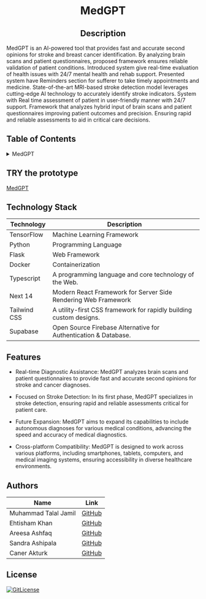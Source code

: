 <!-- PROJECT TITLE -->
  <h1 align="center">MedGPT</h1>
 <div id="header" align="center">
</div>
<h2 align="center">
 Description
</h2>
   MedGPT is an AI-powered tool that provides fast and accurate second opinions for stroke and breast cancer identification. By analyzing brain scans and patient questionnaires, proposed framework ensures reliable validation of patient conditions. Introduced system give real-time evaluation of health issues with 24/7 mental health and rehab support. Presented system have Reminders section for sufferer to take timely appointments and medicine. State-of-the-art MRI-based stroke detection model leverages cutting-edge AI technology to accurately identify stroke indicators. System with Real time assessment of patient in user-friendly manner with 24/7 support. Framework that analyzes hybrid input of brain scans and patient questionnaires improving patient outcomes and precision. Ensuring rapid and reliable assessments to aid in critical care decisions. 
   
## Table of Contents

<details>
<summary>MedGPT</summary>
  
- [Application Description](#application-description)
- [Table of Contents](#table-of-contents)
- [Contributing](#contributing)
- [Authors](#authors)
- [License](#license)

</details>

## TRY the prototype
[MedGPT](https://medgpt-ai-stars.vercel.app/)


## Technology Stack

| Technology | Description                 |
| ---------- | --------------------------- |
| TensorFlow      | Machine Learning Framework |
| Python     | Programming Language        |
| Flask      | Web Framework               |
| Docker     | Containerization            |
| Typescript |  A programming language and core technology of the Web.|
| Next 14 | Modern React Framework for Server Side Rendering Web Framework|
| Tailwind CSS | A utility-first CSS framework for rapidly building custom designs. |
| Supabase | Open Source Firebase Alternative for Authentication & Database. |


## Features

- Real-time Diagnostic Assistance:
MedGPT analyzes brain scans and patient questionnaires to provide fast and accurate second opinions for stroke and cancer diagnoses.

- Focused on Stroke Detection:
In its first phase, MedGPT specializes in stroke detection, ensuring rapid and reliable assessments critical for patient care.

- Future Expansion:
MedGPT aims to expand its capabilities to include autonomous diagnoses for various medical conditions, advancing the speed and accuracy of medical diagnostics.

- Cross-platform Compatibility:
MedGPT is designed to work across various platforms, including smartphones, tablets, computers, and medical imaging systems, ensuring accessibility in diverse healthcare environments.
  



## Authors

| Name           | Link                                      |
| -------------- | ----------------------------------------- |
| Muhammad Talal Jamil | [GitHub](https://github.com/itxtalal) |
| Ehtisham Khan | [GitHub](https://github.com/name) |
| Areesa Ashfaq | [GitHub](https://github.com/name) |
| Sandra Ashipala | [GitHub](https://github.com/sandramsc) |
| Caner Akturk | [GitHub](https://github.com/name) |


## License

[![GitLicense](https://img.shields.io/badge/License-MIT-lime.svg)](https://github.com/ehtisham8889/medgpt/blob/main/LICENSE)
